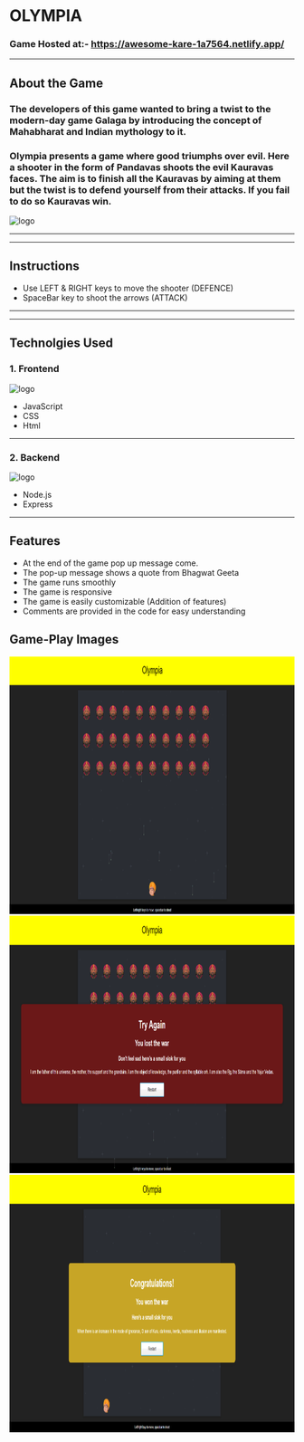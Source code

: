 # **OLYMPIA**

### Game Hosted at:- https://awesome-kare-1a7564.netlify.app/
---
## **About the Game**

### The developers of this game wanted to bring a twist to the modern-day game Galaga by introducing the concept of Mahabharat and Indian mythology to it.

### Olympia presents a game where good triumphs over evil. Here a shooter in the form of Pandavas shoots the evil Kauravas faces. The aim is to finish all the Kauravas by aiming at them but the twist is to defend yourself from their attacks. If you fail to do so Kauravas win.

<img src="https://cdnb.artstation.com/p/assets/images/images/013/377/065/medium/allen-serrano-40502-1603259560204-5582200-n.jpg?1539300086" alt="logo" width="300"/>


---
---

## **Instructions** 

- Use LEFT & RIGHT keys to move the shooter (DEFENCE)
- SpaceBar key to shoot the arrows (ATTACK)

---
---

## **Technolgies Used**

### 1. **Frontend** 

<img src="https://miro.medium.com/max/2560/1*l4xICbIIYlz1OTymWCoUTw.jpeg" alt="logo" width="150"/>

- JavaScript
- CSS
- Html
---
### 2. **Backend**

<img src="https://bachasoftware.com/wp-content/uploads/elementor/thumbs/nodejslogo-ovfzvrnm7u9pk6tpkts9r094e1d1uh7si7evpflqpc.png" alt="logo" width="70">

- Node.js
- Express 

---

## Features

- At the end of the game pop up message come.
- The pop-up message shows a quote from Bhagwat Geeta
- The game runs smoothly 
- The game is responsive 
- The game is  easily customizable (Addition of features)
- Comments are provided in the code for easy understanding 


## Game-Play Images

<img src="gameImages/img1.png" width="900" height="455">
<img src="gameImages/img2.png" width="900" height="455">
<img src="gameImages/img3.png" width="900" height="455">
